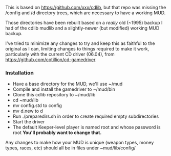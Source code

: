 This is based on https://github.com/xxx/cdlib, but that repo was missing the
/config and /d directory trees, which are necessary to have a working MUD.

Those directories have been rebuilt based on a *really* old (~1995) backup
I had of the cdlib mudlib and a slightly-newer (but modified) working MUD
backup.

I've tried to minimize any changes to try and keep this as faithful to the
original as I can, limiting changes to things required to make it work,
particularly with the current CD driver (06.04), from
https://github.com/cotillion/cd-gamedriver

### Installation

* Have a base directory for the MUD, we'll use ~/mud
* Compile and install the gamedriver to ~/mud/bin
* Clone this cdlib repository to ~/mud/lib
* cd ~mud/lib
* mv config.std to config
* mv d.new to d
* Run ./preparedirs.sh in order to create required empty subdirectories
* Start the driver
* The default Keeper-level player is named root and whose password is root
  **You'll probably want to change that.**

Any changes to make how your MUD is unique (weapon types, money types,
races, etc) should all be in files under ~mud/lib/config/
